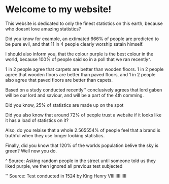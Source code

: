 # Welcome to my website!

This website is dedicated to only the finest statistics on this earth, because who doesnt love amazing statistics?

Did you know for example, an extimated 666% of people are predicted to be pure evil, and that 11 in 4 people clearly worship satain himself. 

I should also inform you, that the colour purple is the best colour in the world, because 100% of people said so in a poll that we ran recently^.

1 in 2 people agree that carpets are better than wooden floors. 1 in 2 people agree that wooden floors are better than paved floors, and 1 in 2 people also agree that paved floors are better than capets. 

Based on a study conducted recently™ conclusively agrees that lord gaben will be our lord and saviour, and will be a part of the 4th comming. 

Did you know, 25% of statistics are made up on the spot

Did you also know that around 72% of people trust a website if it looks like it has a load of statistics on it?

Also, do you relaise that a whole 2.565554% of people feel that a brand is truthful when they use longer looking statistics. 

Finally, did you know that 120% of the worlds population belive the sky is green? Well now you do. 

^ Source: Asking random people in the street until someone told us they liked purple, we then ignored all previous test subjected

™ Source: Test conducted in 1524 by King Henry VIIIIIIIIIIIII 
